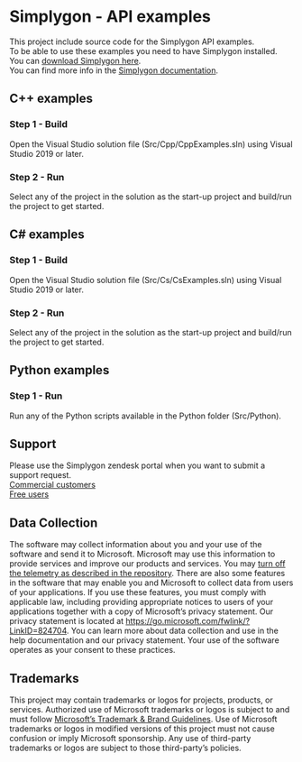 # Simplygon - API examples

This project include source code for the Simplygon API examples.  
To be able to use these examples you need to have Simplygon installed.  
You can [download Simplygon here](https://simplygon.com/Downloads).  
You can find more info in the [Simplygon documentation](https://documentation.simplygon.com/).

## C++ examples
### Step 1 - Build
Open the Visual Studio solution file (Src/Cpp/CppExamples.sln) using Visual Studio 2019 or later.
### Step 2 - Run
Select any of the project in the solution as the start-up project and build/run the project to get started.

## C# examples
### Step 1 - Build
Open the Visual Studio solution file (Src/Cs/CsExamples.sln) using Visual Studio 2019 or later.
### Step 2 - Run
Select any of the project in the solution as the start-up project and build/run the project to get started.

## Python examples
### Step 1 - Run
Run any of the Python scripts available in the Python folder (Src/Python).

## Support

Please use the Simplygon zendesk portal when you want to submit a support request.  
[Commercial customers](https://simplygon.zendesk.com/hc/en-us/requests/new)  
[Free users](https://simplygon.zendesk.com/hc/en-us/community/topics)

## Data Collection

The software may collect information about you and your use of the software and send it to Microsoft. Microsoft may use this information to provide services and improve our products and services. You may [turn off the telemetry as described in the repository](telemetry.md). There are also some features in the software that may enable you and Microsoft to collect data from users of your applications. If you use these features, you must comply with applicable law, including providing appropriate notices to users of your applications together with a copy of Microsoft’s privacy statement. Our privacy statement is located at https://go.microsoft.com/fwlink/?LinkID=824704. You can learn more about data collection and use in the help documentation and our privacy statement. Your use of the software operates as your consent to these practices.

## Trademarks

This project may contain trademarks or logos for projects, products, or services. Authorized use of Microsoft trademarks or logos is subject to and must follow [Microsoft’s Trademark & Brand Guidelines](https://www.microsoft.com/en-us/legal/intellectualproperty/trademarks/usage/general). Use of Microsoft trademarks or logos in modified versions of this project must not cause confusion or imply Microsoft sponsorship. Any use of third-party trademarks or logos are subject to those third-party’s policies.